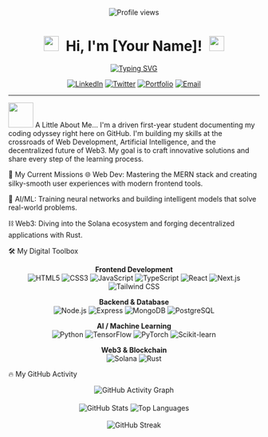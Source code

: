 <!--
Hi there! This is your new eye-catching README.
Don't forget to replace the placeholders to personalize it:

[Aditya Bahuguna]

YOUR-USERNAME: zeditya

your-linkedin-url: Your LinkedIn profile URL.

your-twitter-url: Your Twitter profile URL.

your-portfolio-url: Your personal portfolio website URL.

your-email@example.com: Your email address.
-->

<!-- Center-aligned Profile Views Counter -->

<p align="center">
<img src="https://www.google.com/search?q=https://komarev.com/ghpvc/%3Fusername%3DYOUR-USERNAME%26style%3Dfor-the-badge%26color%3D20B2AA" alt="Profile views"/>
</p>

<!-- Dynamic Header with Typing Animation -->

<h1 align="center">
<img src="https://www.google.com/search?q=https://media.giphy.com/media/hvRJCLFzcasrR4ia7z/giphy.gif" width="30px" style="margin-right: 8px;">
Hi, I'm [Your Name]!
<img src="https://www.google.com/search?q=https://media.giphy.com/media/hvRJCLFzcasrR4ia7z/giphy.gif" width="30px" style="margin-left: 8px;">
</h1>
<p align="center">
<a href="https://git.io/typing-svg"><img src="https://www.google.com/search?q=https://readme-typing-svg.demolab.com%3Ffont%3DFira%2BCode%26weight%3D700%26size%3D23%26pause%3D1000%26color%3D20B2AA%26center%3Dtrue%26vCenter%3Dtrue%26width%3D435%26lines%3DFirst-Year%2BCollege%2BStudent%3BPassionate%2BWeb%2BDeveloper%3BAI%2B%2526%2BML%2BEnthusiast%3BWeb3%2BExplorer%2B(Solana%2B%2526%2BRust)" alt="Typing SVG" /></a>
</p>

<!-- Social Media Links -->

<p align="center">
<a href="https://www.google.com/search?q=https://www.linkedin.com/in/your-linkedin-url" target="_blank"><img src="https://www.google.com/search?q=https://img.shields.io/badge/LinkedIn-0077B5%3Fstyle%3Dfor-the-badge%26logo%3Dlinkedin%26logoColor%3Dwhite" alt="LinkedIn"></a>
<a href="https://www.google.com/search?q=https://twitter.com/your-twitter-url" target="_blank"><img src="https://www.google.com/search?q=https://img.shields.io/badge/Twitter-1DA1F2%3Fstyle%3Dfor-the-badge%26logo%3Dtwitter%26logoColor%3Dwhite" alt="Twitter"></a>
<a href="https://your-portfolio-url" target="_blank"><img src="https://www.google.com/search?q=https://img.shields.io/badge/Portfolio-343434%3Fstyle%3Dfor-the-badge%26logo%3Dgoogle-chrome%26logoColor%3Dwhite" alt="Portfolio"></a>
<a href="mailto:your-email@example.com"><img src="https://www.google.com/search?q=https://img.shields.io/badge/Email-D14836%3Fstyle%3Dfor-the-badge%26logo%3Dgmail%26logoColor%3Dwhite" alt="Email"></a>
</p>

<hr/>

<img src="https://www.google.com/search?q=https://media.giphy.com/media/VgCDAzcKvsR6OM0uWg/giphy.gif" width="50"> A Little About Me...
I'm a driven first-year student documenting my coding odyssey right here on GitHub. I'm building my skills at the crossroads of Web Development, Artificial Intelligence, and the decentralized future of Web3. My goal is to craft innovative solutions and share every step of the learning process.

🚀 My Current Missions
🌐 Web Dev: Mastering the MERN stack and creating silky-smooth user experiences with modern frontend tools.

🧠 AI/ML: Training neural networks and building intelligent models that solve real-world problems.

⛓️ Web3: Diving into the Solana ecosystem and forging decentralized applications with Rust.

🛠️ My Digital Toolbox
<p align="center">
<strong>Frontend Development</strong><br/>
<img src="https://www.google.com/search?q=https://img.shields.io/badge/HTML5-E34F26%3Fstyle%3Dfor-the-badge%26logo%3Dhtml5%26logoColor%3Dwhite" alt="HTML5" />
<img src="https://www.google.com/search?q=https://img.shields.io/badge/CSS3-1572B6%3Fstyle%3Dfor-the-badge%26logo%3Dcss3%26logoColor%3Dwhite" alt="CSS3" />
<img src="https://www.google.com/search?q=https://img.shields.io/badge/JavaScript-F7DF1E%3Fstyle%3Dfor-the-badge%26logo%3Djavascript%26logoColor%3Dblack" alt="JavaScript" />
<img src="https://img.shields.io/badge/TypeScript-3178C6?style=for-the-badge&logo=typescript&logoColor=white" alt="TypeScript" />
<img src="https://www.google.com/search?q=https://img.shields.io/badge/React-20232A%3Fstyle%3Dfor-the-badge%26logo%3Dreact%26logoColor%3D61DAFB" alt="React" />
<img src="https://www.google.com/search?q=https://img.shields.io/badge/Next.js-000000%3Fstyle%3Dfor-the-badge%26logo%3Dnextdotjs%26logoColor%3Dwhite" alt="Next.js" />
<img src="https://www.google.com/search?q=https://img.shields.io/badge/Tailwind_CSS-38B2AC%3Fstyle%3Dfor-the-badge%26logo%3Dtailwind-css%26logoColor%3Dwhite" alt="Tailwind CSS" />
</p>
<p align="center">
<strong>Backend & Database</strong><br/>
<img src="https://www.google.com/search?q=https://img.shields.io/badge/Node.js-339933%3Fstyle%3Dfor-the-badge%26logo%3Dnodedotjs%26logoColor%3Dwhite" alt="Node.js" />
<img src="https://www.google.com/search?q=https://img.shields.io/badge/Express-000000%3Fstyle%3Dfor-the-badge%26logo%3Dexpress%26logoColor%3Dwhite" alt="Express" />
<img src="https://www.google.com/search?q=https://img.shields.io/badge/MongoDB-47A248%3Fstyle%3Dfor-the-badge%26logo%3Dmongodb%26logoColor%3Dwhite" alt="MongoDB" />
<img src="https://www.google.com/search?q=https://img.shields.io/badge/PostgreSQL-336791%3Fstyle%3Dfor-the-badge%26logo%3Dpostgresql%26logoColor%3Dwhite" alt="PostgreSQL" />
</p>
<p align="center">
<strong>AI / Machine Learning</strong><br/>
<img src="https://www.google.com/search?q=https://img.shields.io/badge/Python-3776AB%3Fstyle%3Dfor-the-badge%26logo%3Dpython%26logoColor%3Dwhite" alt="Python" />
<img src="https://img.shields.io/badge/TensorFlow-FF6F00?style=for-the-badge&logo=tensorflow&logoColor=white" alt="TensorFlow" />
<img src="https://img.shields.io/badge/PyTorch-EE4C2C?style=for-the-badge&logo=pytorch&logoColor=white" alt="PyTorch" />
<img src="https://www.google.com/search?q=https://img.shields.io/badge/scikit--learn-F7931E%3Fstyle%3Dfor-the-badge%26logo%3Dscikit-learn%26logoColor%3Dwhite" alt="Scikit-learn" />
</p>
<p align="center">
<strong>Web3 & Blockchain</strong><br/>
<img src="https://www.google.com/search?q=https://img.shields.io/badge/Solana-9945FF%3Fstyle%3Dfor-the-badge%26logo%3Dsolana%26logoColor%3Dwhite" alt="Solana" />
<img src="https://www.google.com/search?q=https://img.shields.io/badge/Rust-000000%3Fstyle%3Dfor-the-badge%26logo%3Drust%26logoColor%3Dwhite" alt="Rust" />
</p>

🔥 My GitHub Activity
<p align="center">
<!-- GitHub Activity Graph -->
<img src="https://www.google.com/search?q=https://github-readme-activity-graph.vercel.app/graph%3Fusername%3DYOUR-USERNAME%26bg_color%3D1F222E%26color%3DF8D866%26line%3DF85D7F%26point%3DFFFFFF%26area%3Dtrue%26hide_border%3Dtrue" alt="GitHub Activity Graph" />
<br/><br/>
<!-- GitHub Stats & Languages -->
<img align="center" src="https://www.google.com/search?q=https://github-readme-stats.vercel.app/api%3Fusername%3DYOUR-USERNAME%26show_icons%3Dtrue%26theme%3Ddracula%26count_private%3Dtrue%26include_all_commits%3Dtrue" alt="GitHub Stats" />
<img align="center" src="https://www.google.com/search?q=https://github-readme-stats.vercel.app/api/top-langs/%3Fusername%3DYOUR-USERNAME%26layout%3Dcompact%26theme%3Ddracula" alt="Top Languages" />
<br/><br/>
<!-- GitHub Streak -->
<img align="center" src="https://www.google.com/search?q=https://github-readme-streak-stats.herokuapp.com/%3Fuser%3DYOUR-USERNAME%26theme%3Ddracula" alt="GitHub Streak" />
</p>
